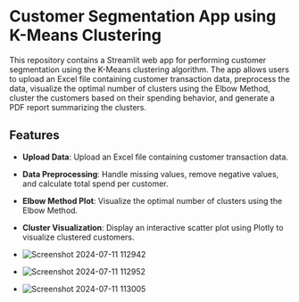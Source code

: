 # Customer Segmentation App using K-Means Clustering

This repository contains a Streamlit web app for performing customer segmentation using the K-Means clustering algorithm. The app allows users to upload an Excel file containing customer transaction data, preprocess the data, visualize the optimal number of clusters using the Elbow Method, cluster the customers based on their spending behavior, and generate a PDF report summarizing the clusters.

## Features

- **Upload Data**: Upload an Excel file containing customer transaction data.
- **Data Preprocessing**: Handle missing values, remove negative values, and calculate total spend per customer.
- **Elbow Method Plot**: Visualize the optimal number of clusters using the Elbow Method.
- **Cluster Visualization**: Display an interactive scatter plot using Plotly to visualize clustered customers.

- ![Screenshot 2024-07-11 112942](https://github.com/IshanMaslekar/Advanced-Customer-Segmentation-/assets/142322086/3a1d5f4d-92c8-4a02-9bf6-6f9e0fa7f27f)
- ![Screenshot 2024-07-11 112952](https://github.com/IshanMaslekar/Advanced-Customer-Segmentation-/assets/142322086/863550a3-c74e-4593-b348-d9cd104b26e9)
- ![Screenshot 2024-07-11 113005](https://github.com/IshanMaslekar/Advanced-Customer-Segmentation-/assets/142322086/88aafe94-c9fc-4e31-a638-f3c3958af233)

